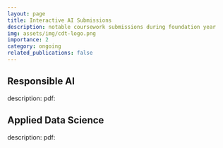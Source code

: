 ```yaml
---
layout: page
title: Interactive AI Submissions
description: notable coursework submissions during foundation year
img: assets/img/cdt-logo.png
importance: 2
category: ongoing
related_publications: false
---
```


## Responsible AI
description:
pdf:

## Applied Data Science
description:
pdf:
